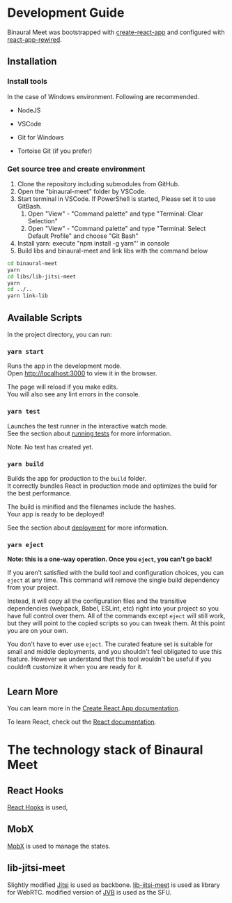 # Development Guide

Binaural Meet was bootstrapped with [create-react-app](https://github.com/facebook/create-react-app) and configured with [react-app-rewired](https://github.com/timarney/react-app-rewired#readme).

## Installation

### Install tools

In the case of Windows environment. Following are recommended.

- NodeJS

- VSCode
- Git for Windows 
- Tortoise Git (if you prefer) 

### Get source tree and create environment

1. Clone the repository including submodules from GitHub.
2. Open the "binaural-meet" folder by VSCode.
3. Start terminal in VSCode. If PowerShell is started, Please set it to use GitBash.
   1. Open "View" - "Command palette" and type "Terminal: Clear Selection" 
   2. Open "View" - "Command palette" and type "Terminal: Select Default Profile" and choose "Git Bash"
4. Install yarn:  execute "npm install -g yarn"' in console
5. Build libs and binaural-meet and link libs with the command below

```bash
cd binaural-meet
yarn
cd libs/lib-jitsi-meet
yarn
cd ../..
yarn link-lib
```

## Available Scripts

In the project directory, you can run:

### `yarn start`

Runs the app in the development mode.\
Open [http://localhost:3000](http://localhost:3000) to view it in the browser.

The page will reload if you make edits.\
You will also see any lint errors in the console.

### `yarn test`

Launches the test runner in the interactive watch mode.\
See the section about [running tests](https://facebook.github.io/create-react-app/docs/running-tests) for more information.

Note: No test has created yet.

### `yarn build`

Builds the app for production to the `build` folder.\
It correctly bundles React in production mode and optimizes the build for the best performance.

The build is minified and the filenames include the hashes.\
Your app is ready to be deployed!

See the section about [deployment](https://facebook.github.io/create-react-app/docs/deployment) for more information.

### `yarn eject`

**Note: this is a one-way operation. Once you `eject`, you can't go back!**

If you aren't satisfied with the build tool and configuration choices, you can `eject` at any time. This command will remove the single build dependency from your project.

Instead, it will copy all the configuration files and the transitive dependencies (webpack, Babel, ESLint, etc) right into your project so you have full control over them. All of the commands except `eject` will still work, but they will point to the copied scripts so you can tweak them. At this point you are on your own.

You don't have to ever use `eject`. The curated feature set is suitable for small and middle deployments, and you shouldn't feel obligated to use this feature. However we understand that this tool wouldn't be useful if you couldnft customize it when you are ready for it.

## Learn More

You can learn more in the [Create React App documentation](https://facebook.github.io/create-react-app/docs/getting-started).

To learn React, check out the [React documentation](https://reactjs.org/).




# The technology stack of Binaural Meet 

## React Hooks

[React Hooks](https://reactjs.org/docs/hooks-intro.html) is used, 

## MobX

[MobX](https://mobx.js.org/) is used to manage the states. 

## lib-jitsi-meet

Slightly modified [Jitsi](https://jitsi.org/) is used as backbone.
[lib-jitsi-meet](https://github.com/BinauralMeet/lib-jitsi-meet) is used as library for WebRTC. modified version of [JVB](https://github.com/BinauralMeet/jitsi-videobridge) is used as the SFU.
